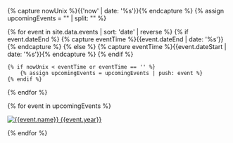 
{% capture nowUnix %}{{'now' | date: '%s'}}{% endcapture %}
{% assign upcomingEvents = "" | split: "" %}

{% for event in site.data.events | sort: 'date' | reverse %}
    {% if event.dateEnd %}
        {% capture eventTime %}{{event.dateEnd | date: '%s'}}{% endcapture %}
    {% else %}
        {% capture eventTime %}{{event.dateStart | date: '%s'}}{% endcapture %}
    {% endif %}
    
    {% if nowUnix < eventTime or eventTime == '' %}
        {% assign upcomingEvents = upcomingEvents | push: event %}
    {% endif %}
{% endfor %}

{% for event in upcomingEvents %}

[![{{event.name}} {{event.year}}](../../assets/images/conference-logos/{{event.logo}})](events#{{event.id}})

{% endfor %}